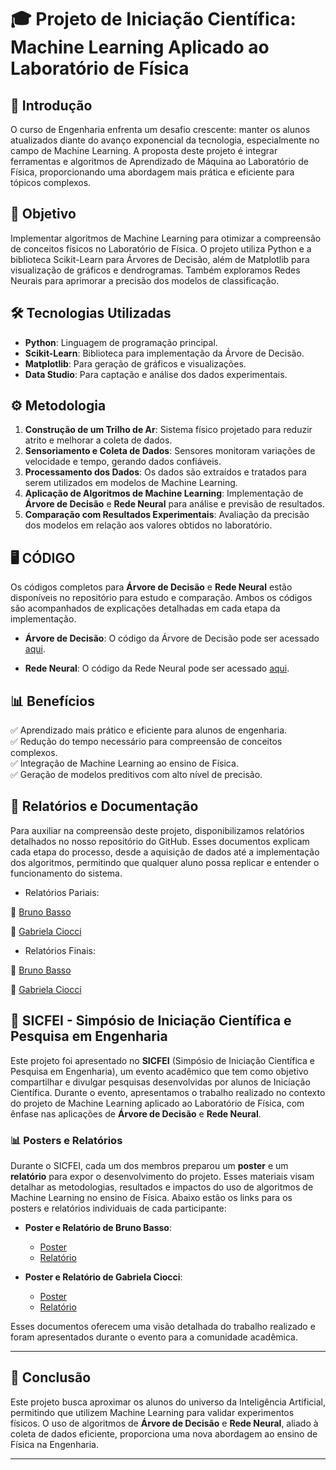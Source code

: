 # 🎓 Projeto de Iniciação Científica: Machine Learning Aplicado ao Laboratório de Física

## 📖 Introdução

O curso de Engenharia enfrenta um desafio crescente: manter os alunos atualizados diante do avanço exponencial da tecnologia, especialmente no campo de Machine Learning. A proposta deste projeto é integrar ferramentas e algoritmos de Aprendizado de Máquina ao Laboratório de Física, proporcionando uma abordagem mais prática e eficiente para tópicos complexos.

## 🎯 Objetivo

Implementar algoritmos de Machine Learning para otimizar a compreensão de conceitos físicos no Laboratório de Física. O projeto utiliza Python e a biblioteca Scikit-Learn para Árvores de Decisão, além de Matplotlib para visualização de gráficos e dendrogramas. Também exploramos Redes Neurais para aprimorar a precisão dos modelos de classificação.

## 🛠 Tecnologias Utilizadas

- **Python**: Linguagem de programação principal.
- **Scikit-Learn**: Biblioteca para implementação da Árvore de Decisão.
- **Matplotlib**: Para geração de gráficos e visualizações.
- **Data Studio**: Para captação e análise dos dados experimentais.

## ⚙️ Metodologia

1. **Construção de um Trilho de Ar**: Sistema físico projetado para reduzir atrito e melhorar a coleta de dados.
2. **Sensoriamento e Coleta de Dados**: Sensores monitoram variações de velocidade e tempo, gerando dados confiáveis.
3. **Processamento dos Dados**: Os dados são extraídos e tratados para serem utilizados em modelos de Machine Learning.
4. **Aplicação de Algoritmos de Machine Learning**: Implementação de **Árvore de Decisão** e **Rede Neural** para análise e previsão de resultados.
5. **Comparação com Resultados Experimentais**: Avaliação da precisão dos modelos em relação aos valores obtidos no laboratório.

## 🖥️ CÓDIGO

Os códigos completos para **Árvore de Decisão** e **Rede Neural** estão disponíveis no repositório para estudo e comparação. Ambos os códigos são acompanhados de explicações detalhadas em cada etapa da implementação.

- **Árvore de Decisão**: O código da Árvore de Decisão pode ser acessado [aqui](https://github.com/babiciocci/Inteligencia-Artificial-e-Aprendizado-de-Maquina/blob/main/%C3%81rvoreDeDecis%C3%A3o.ipynb).
  
- **Rede Neural**: O código da Rede Neural pode ser acessado [aqui](https://github.com/babiciocci/Inteligencia-Artificial-e-Aprendizado-de-Maquina/blob/main/RedeNeural.ipynb).

## 📊 Benefícios

✅ Aprendizado mais prático e eficiente para alunos de engenharia.\
✅ Redução do tempo necessário para compreensão de conceitos complexos.\
✅ Integração de Machine Learning ao ensino de Física.\
✅ Geração de modelos preditivos com alto nível de precisão.

## 📂 Relatórios e Documentação

Para auxiliar na compreensão deste projeto, disponibilizamos relatórios detalhados no nosso repositório do GitHub. Esses documentos explicam cada etapa do processo, desde a aquisição de dados até a implementação dos algoritmos, permitindo que qualquer aluno possa replicar e entender o funcionamento do sistema.

- Relatórios Pariais:

🔗 [Bruno Basso](https://github.com/babiciocci/Inteligencia-Artificial-e-Aprendizado-de-Maquina/blob/main/Relat%C3%B3rio_Parcial_Bruno.pdf)

🔗 [Gabriela Ciocci](https://github.com/babiciocci/Inteligencia-Artificial-e-Aprendizado-de-Maquina/blob/main/Relato%CC%81rio_Parcial_Gabriela.pdf)  

- Relatórios Finais:

🔗 [Bruno Basso](https://github.com/babiciocci/Inteligencia-Artificial-e-Aprendizado-de-Maquina/blob/main/Relat%C3%B3rio_Parcial_BrunoBasso.pdf)

🔗 [Gabriela Ciocci](https://github.com/babiciocci/Inteligencia-Artificial-e-Aprendizado-de-Maquina/blob/main/Relato%CC%81rio_Parcial_Gabriela.docx)  

## 📅 SICFEI - Simpósio de Iniciação Científica e Pesquisa em Engenharia

Este projeto foi apresentado no **SICFEI** (Simpósio de Iniciação Científica e Pesquisa em Engenharia), um evento acadêmico que tem como objetivo compartilhar e divulgar pesquisas desenvolvidas por alunos de Iniciação Científica. Durante o evento, apresentamos o trabalho realizado no contexto do projeto de Machine Learning aplicado ao Laboratório de Física, com ênfase nas aplicações de **Árvore de Decisão** e **Rede Neural**.

### 📊 Posters e Relatórios

Durante o SICFEI, cada um dos membros preparou um **poster** e um **relatório** para expor o desenvolvimento do projeto. Esses materiais visam detalhar as metodologias, resultados e impactos do uso de algoritmos de Machine Learning no ensino de Física. Abaixo estão os links para os posters e relatórios individuais de cada participante:

- **Poster e Relatório de Bruno Basso**:
  - [Poster](https://github.com/babiciocci/Inteligencia-Artificial-e-Aprendizado-de-Maquina/blob/main/Poster_Bruno_SICFEI.pptx)
  - [Relatório](https://github.com/babiciocci/Inteligencia-Artificial-e-Aprendizado-de-Maquina/blob/main/SICFEI_Bruno_Basso.pdf)

- **Poster e Relatório de Gabriela Ciocci**:
  - [Poster](https://github.com/babiciocci/Inteligencia-Artificial-e-Aprendizado-de-Maquina/blob/main/Poster_Gabriela_SICFEI.pdf)
  - [Relatório](https://github.com/babiciocci/Inteligencia-Artificial-e-Aprendizado-de-Maquina/blob/main/SICFEI_Gabriela_Ciocci.pdf)

Esses documentos oferecem uma visão detalhada do trabalho realizado e foram apresentados durante o evento para a comunidade acadêmica.

---


## 📌 Conclusão

Este projeto busca aproximar os alunos do universo da Inteligência Artificial, permitindo que utilizem Machine Learning para validar experimentos físicos. O uso de algoritmos de **Árvore de Decisão** e **Rede Neural**, aliado à coleta de dados eficiente, proporciona uma nova abordagem ao ensino de Física na Engenharia.

---
